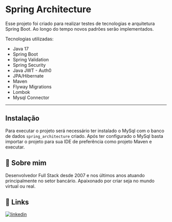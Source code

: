 
# Spring Architecture

Esse projeto foi criado para realizar testes de tecnologias e arquitetura Spring Boot. Ao longo do tempo novos padrões serão implementados.

Tecnologias utilizadas:

- Java 17
- Spring Boot
- Spring Validation
- Spring Security
- Java JWT - Auth0
- JPA/Hibernate
- Maven 
- Flyway Migrations
- Lombok
- Mysql Connector

*******




## Instalação

Para executar o projeto será necessário ter instalado o MySql com o banco de dados `spring_architecture` criado. Após ter configurado o MySql basta importar o projeto para sua IDE de preferência como projeto Maven e executar.
    
## 🚀 Sobre mim
Desenvolvedor Full Stack desde 2007 e nos últimos anos atuando principalmente no setor bancário. Apaixonado por criar seja no mundo virtual ou real.




## 🔗 Links
[![linkedin](https://img.shields.io/badge/linkedin-0A66C2?style=for-the-badge&logo=linkedin&logoColor=white)](https://www.linkedin.com/in/alex-ribeiro-de-lima)

